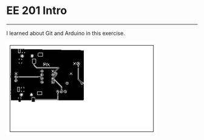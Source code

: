 # EE 201 Intro
- - -
I learned about Git and Arduino in this exercise.

![The actual diagram of my PCB Board.](./PCB_Diagram.png)
